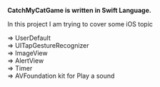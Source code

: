 **CatchMyCatGame is written in Swift Language.**

In this project I am trying to cover some iOS topic

  => UserDefault  
  => UITapGestureRecognizer  
  => ImageView  
  => AlertView  
  => Timer  
  => AVFoundation kit for Play a sound  
